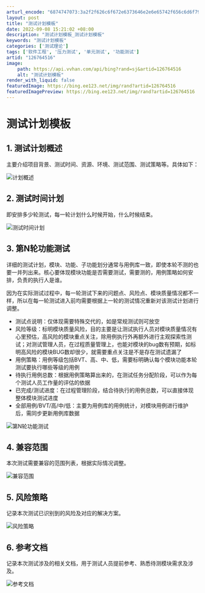 ```yaml
---
arturl_encode: "6874747073:3a2f2f626c6f672e6373646e2e6e65742f656c6d6f79616e2f:61727469636c652f64657461696c732f313236373634353136"
layout: post
title: "测试计划模板"
date: 2022-09-08 15:21:02 +08:00
description: "测试计划模板_测试计划模板"
keywords: "测试计划模板"
categories: ['测试理论']
tags: ['软件工程', '压力测试', '单元测试', '功能测试']
artid: "126764516"
image:
    path: https://api.vvhan.com/api/bing?rand=sj&artid=126764516
    alt: "测试计划模板"
render_with_liquid: false
featuredImage: https://bing.ee123.net/img/rand?artid=126764516
featuredImagePreview: https://bing.ee123.net/img/rand?artid=126764516
---
```


# 测试计划模板

## 1. 测试计划概述

主要介绍项目背景、测试时间、资源、环境、测试范围、测试策略等。具体如下：
  
![计划概述](https://i-blog.csdnimg.cn/blog_migrate/0e30c05683d7efedd764ad4eaff57fef.png#pic_center)

## 2. 测试时间计划

即安排多少轮测试，每一轮计划什么时候开始，什么时候结束。
  
![测试时间计划](https://i-blog.csdnimg.cn/blog_migrate/98ec53fa7dca536843ea0ad3f7bc8209.png#pic_center)

## 3. 第N轮功能测试

详细的测试计划，模块、功能、子功能划分通常与用例库一致，即使本轮不测的也要一并列出来。核心要体现模块功能是否需要测试，需要测的，用例策略如何安排，负责的执行人是谁。
  
因为在实际测试过程中，每一轮测试下来的问题点、风险点、模块质量情况都不一样，所以在每一轮测试进入前均需要根据上一轮的测试情况重新对该测试计划进行调整。

* 测试点说明：仅体现需要特殊交代的，如是常规测试则可放空
* 风险等级：标明模块质量风险，目的主要是让测试执行人员对模块质量情况有心里预估，高风险的模块重点关注，除用例执行外再额外进行主观探索性测试；对测试管理人员，在过程质量管理上，也能对模块的bug数有预期，如标明高风险的模块BUG数却很少，就需要重点关注是不是存在测试遗漏了
* 用例策略：用例等级包括BVT、高、中、低，需要标明确认每个模块功能本轮测试要执行哪些等级的用例
* 待执行用例总数：根据用例策略算出来的，在测试任务分配阶段，可以作为每个测试人员工作量的评估的依据
* 已完成/测试进度：在过程管理阶段，结合待执行的用例总数，可以直接体现整体模块测试进度
* 全部用例/BVT/高/中/低：主要为用例库的用例统计，对模块用例进行维护后，需同步更新用例库数据

![第N轮功能测试](https://i-blog.csdnimg.cn/blog_migrate/ea4198476d48fe418e29225d5e4b3711.png#pic_center)

## 4. 兼容范围

本次测试需要兼容的范围列表，根据实际情况调整。
  
![兼容范围](https://i-blog.csdnimg.cn/blog_migrate/bdb7217449d07527d7cdef38b9e646d6.png#pic_center)

## 5. 风险策略

记录本次测试已识别到的风险及对应的解决方案。
  
![风险策略](https://i-blog.csdnimg.cn/blog_migrate/949f2f9957715d0f70c98708b99d37ee.png#pic_center)

## 6. 参考文档

记录本次测试涉及的相关文档，用于测试人员提前参考、熟悉待测模块需求及涉及。
  
![参考文档](https://i-blog.csdnimg.cn/blog_migrate/3794f00fde6ad5ef61aa9b0cf60249bc.png#pic_center)